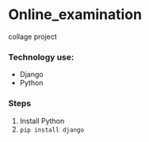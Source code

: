 # Online_examination
collage project
### Technology use:
* Django
* Python
### Steps
1. Install Python
2. ``` pip install django ```

